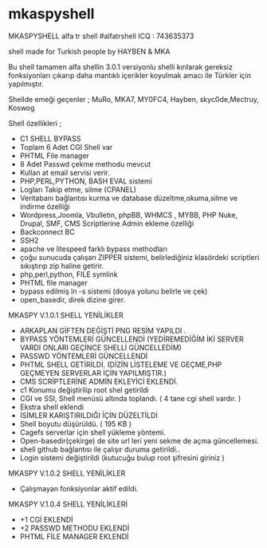 # mkaspyshell
MKASPYSHELL
alfa tr shell
#alfatrshell
ICQ : 743635373

shell made for Turkish people by HAYBEN & MKA
 
Bu shell tamamen alfa shellin 3.0.1 versiyonlu shelli  kırılarak gereksiz fonksiyonları çıkarıp daha mantıklı içerikler koyulmak amacı ile Türkler için yapılmıştır.


Shellde emeği geçenler ; MuRo, MKA7, MY0FC4, Hayben, skyc0de,Mectruy, Koswog 

Shell özellikleri ;

* C1 SHELL BYPASS  
* Toplam 6 Adet CGI Shell var 
* PHTML File manager
* 8 Adet Passwd çekme methodu mevcut
* Kullan at email servisi verir.
* PHP,PERL,PYTHON, BASH EVAL sistemi
* Logları Takip etme, silme (CPANEL)
* Veritabanı bağlantısı kurma ve database düzeltme,okuma,silme ve indirme özelliği
* Wordpress,Joomla, Vbulletin, phpBB, WHMCS , MYBB, PHP Nuke, Drupal, SMF, CMS Scriptlerine Admin ekleme özelliği
* Backconnect BC
* SSH2 
* apache ve litespeed farklı bypass methodları
* çoğu sunucuda çalışan ZIPPER sistemi, belirlediğiniz klasördeki scriptleri sıkıştırıp zip haline getirir.
* php,perl,python, FILE  symlink
* PHTML file manager
* bypass edilmiş ln -s sistemi (dosya yolunu belirle ve çek)
* open_basedir, direk dizine girer.

MKASPY V.1.0.1 SHELL YENİLİKLER

* ARKAPLAN GİFTEN DEĞİŞTİ PNG RESİM YAPILDI .
* BYPASS YÖNTEMLERİ GÜNCELLENDİ (YEDİREMEDİĞİM İKİ SERVER VARDI ONLARI GEÇİNCE SHELLİ GÜNCELLEDİM)
* PASSWD YÖNTEMLERİ GÜNCELLENDİ
* PHTML SHELL GETİRİLDİ. (DİZİN LİSTELEME VE GEÇME,PHP GEÇMEYEN SERVERLAR İÇİN YAPILMIŞTIR.)
* CMS SCRİPTLERİNE ADMİN EKLEYİCİ EKLENDİ.
* c1 Konumu değiştirilip root shel getirildi
* CGI ve SSI, Shell menüsü altında toplandı. ( 4 tane cgi shell vardır. )
* Ekstra shell eklendi
* İSİMLER KARIŞTIRILDIĞI İÇİN DÜZELTİLDİ
* Shell boyutu düşürüldü. ( 195 KB )
* Cagefs serverlar için shell yükleme yöntemi.
* Open-basedir(çekirge) de site url leri yeni sekme de açma güncellemesi.
* shell github bağlantısı ile çalışır duruma getirildi..
* Login sistemi değiştirildi (kutucuğu bulup root şifresini giriniz )


 
MKASPY V.1.0.2 SHELL YENİLİKLER


* Çalışmayan fonksiyonlar aktif edildi.

MKASPY V.1.0.4 SHELL YENİLİKLERİ

* +1 CGİ EKLENDİ
* +2 PASSWD METHODU EKLENDİ
* PHTML FİLE MANAGER EKLENDİ

